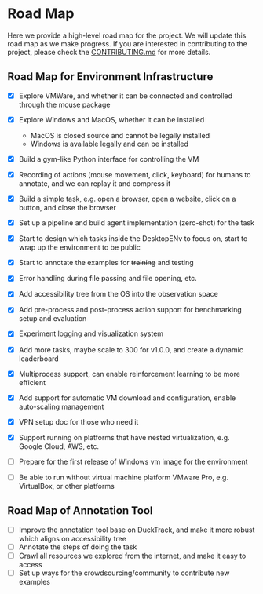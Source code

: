 # Road Map
Here we provide a high-level road map for the project. We will update this road map as we make progress.
If you are interested in contributing to the project, please check the [CONTRIBUTING.md](CONTRIBUTING.md) for more details.

## Road Map for Environment Infrastructure

- [x] Explore VMWare, and whether it can be connected and controlled through the mouse package
- [x] Explore Windows and MacOS, whether it can be installed
  - MacOS is closed source and cannot be legally installed
  - Windows is available legally and can be installed
- [x] Build a gym-like Python interface for controlling the VM
- [x] Recording of actions (mouse movement, click, keyboard) for humans to annotate, and we can replay it and compress it
- [x] Build a simple task, e.g. open a browser, open a website, click on a button, and close the browser
- [x] Set up a pipeline and build agent implementation (zero-shot) for the task
- [x] Start to design which tasks inside the DesktopENv to focus on, start to wrap up the environment to be public
- [x] Start to annotate the examples for ~~training~~ and testing
- [x] Error handling during file passing and file opening, etc.
- [x] Add accessibility tree from the OS into the observation space
- [x] Add pre-process and post-process action support for benchmarking setup and evaluation
- [x] Experiment logging and visualization system
- [x] Add more tasks, maybe scale to 300 for v1.0.0, and create a dynamic leaderboard
- [x] Multiprocess support, can enable reinforcement learning to be more efficient
- [x] Add support for automatic VM download and configuration, enable auto-scaling management
- [x] VPN setup doc for those who need it
- [x] Support running on platforms that have nested virtualization, e.g. Google Cloud, AWS, etc. 
- [ ] Prepare for the first release of Windows vm image for the environment
- [ ] Be able to run without virtual machine platform VMware Pro, e.g. VirtualBox, or other platforms


## Road Map of Annotation Tool
- [ ] Improve the annotation tool base on DuckTrack, and make it more robust which aligns on accessibility tree
- [ ] Annotate the steps of doing the task
- [ ] Crawl all resources we explored from the internet, and make it easy to access
- [ ] Set up ways for the crowdsourcing/community to contribute new examples
